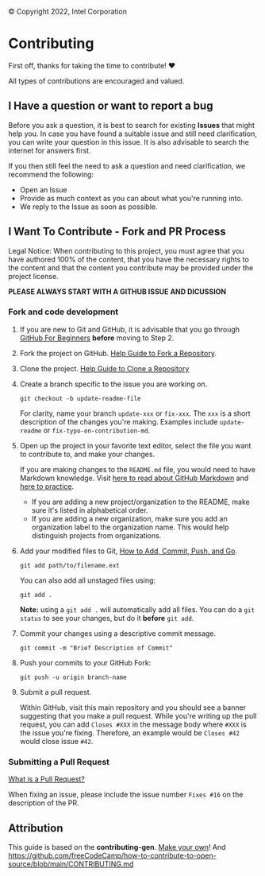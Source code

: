 © Copyright 2022, Intel Corporation

# Contributing

First off, thanks for taking the time to contribute! ❤️

All types of contributions are encouraged and valued.  

## I Have a question or want to report a bug  

Before you ask a question, it is best to search for existing **Issues** that might help you. In case you have found a suitable issue and still need clarification, you can write your question in this issue. It is also advisable to search the internet for answers first.

If you then still feel the need to ask a question and need clarification, we recommend the following:

- Open an Issue
- Provide as much context as you can about what you're running into.  
- We reply to the Issue as soon as possible.

## I Want To Contribute - Fork and PR Process

Legal Notice: When contributing to this project, you must agree that you have authored 100% of the content, that you have the necessary rights to the content and that the content you contribute may be provided under the project license.

**PLEASE ALWAYS START WITH A GITHUB ISSUE AND DICUSSION**

### Fork and code development  

1. If you are new to Git and GitHub, it is advisable that you go through
    [GitHub For Beginners](http://readwrite.com/2013/09/30/understanding-github-a-journey-for-beginners-part-1/)
    **before** moving to Step 2.

2. Fork the project on GitHub.
    [Help Guide to Fork a Repository](https://help.github.com/en/articles/fork-a-repo/).

3. Clone the project.
    [Help Guide to Clone a Repository](https://help.github.com/en/articles/cloning-a-repository)

4. Create a branch specific to the issue you are working on.

    ```shell
    git checkout -b update-readme-file
    ```

    For clarity, name
    your branch `update-xxx` or `fix-xxx`. The `xxx` is a short
    description of the changes you're making. Examples include `update-readme` or
    `fix-typo-on-contribution-md`.

5. Open up the project in your favorite text editor, select the file you want
    to contribute to, and make your changes.

    If you are making changes to the `README.md` file, you would need to have
    Markdown knowledge. Visit
    [here to read about GitHub Markdown](https://guides.github.com/features/mastering-markdown/)
    and
    [here to practice](http://www.markdowntutorial.com/).

    - If you are adding a new project/organization to the README, make sure
        it's listed in alphabetical order.
    - If you are adding a new organization, make sure you add an organization
        label to the organization name. This would help distinguish projects
        from organizations.

6. Add your modified
    files to Git, [How to Add, Commit, Push, and Go](http://readwrite.com/2013/10/02/github-for-beginners-part-2/).

    ```shell
    git add path/to/filename.ext
    ```

    You can also add all unstaged files using:

    ```shell
    git add .
    ```

    **Note:** using a `git add .` will automatically add all files. You can do a
    `git status` to see your changes, but do it **before** `git add`.

7. Commit your changes using a descriptive commit message.

    ```shell
    git commit -m "Brief Description of Commit"
    ```

8. Push your commits to your GitHub Fork:

    ```shell
    git push -u origin branch-name
    ```

9. Submit a pull request.

    Within GitHub, visit this main repository and you should see a banner
    suggesting that you make a pull request. While you're writing up the pull
    request, you can add `Closes #XXX` in the message body where `#XXX` is the
    issue you're fixing. Therefore, an example would be `Closes #42` would close issue
    `#42`.

### Submitting a Pull Request

[What is a Pull Request?](https://yangsu.github.io/pull-request-tutorial/)

When fixing an issue, please include the issue number `Fixes #16` on the description of the PR.  

## Attribution  

This guide is based on the **contributing-gen**. [Make your own](https://github.com/bttger/contributing-gen)!
And <https://github.com/freeCodeCamp/how-to-contribute-to-open-source/blob/main/CONTRIBUTING.md>
